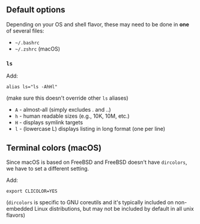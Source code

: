 ## Default options

Depending on your OS and shell flavor, these may need to be done in **one** of several files:
- `~/.bashrc`
- `~/.zshrc` (macOS)

### `ls`

Add:
```
alias ls="ls -AhHl"
```
(make sure this doesn't override other `ls` aliases)
- `A` - almost-all (simply excludes . and ..)
- `h` - human readable sizes (e.g., 10K, 10M, etc.)
- `H` - displays symlink targets
- `l` - (lowercase L) displays listing in long format (one per line)

## Terminal colors (macOS)

Since macOS is based on FreeBSD and FreeBSD doesn't have `dircolors`, we have to set a different setting.

Add:
```
export CLICOLOR=YES
```
(`dircolors` is specific to GNU coreutils and it's typically included on non-embedded Linux distributions, but may not be included by default in all unix flavors)

